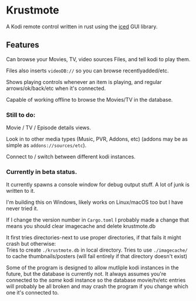 # Krustmote

A Kodi remote control written in rust using the [iced](https://github.com/iced-rs/iced/) GUI library.

## Features
Can browse your Movies, TV, video sources Files, and tell kodi to play them.

Files also inserts `videoDB://` so you can browse recentlyadded/etc.

Shows playing controls whenever an item is playing, and regular arrows/ok/back/etc when it's connected.

Capable of working offline to browse the Movies/TV in the database.

### Still to do:
Movie / TV / Episode details views.

Look in to other media types (Music, PVR, Addons, etc) (addons may be as simple as `addons://sources/etc`).

Connect to / switch between different kodi instances.

### Currently in beta status. 
It currently spawns a console window for debug output stuff. A lot of junk is written to it.

I'm building this on Windows, likely works on Linux/macOS too but I have never tried it.

If I change the version number in `Cargo.toml` I probably made a change that means you should clear imagecache and delete krustmote.db

It first tries directories-next to use proper directories, if that fails it might crash but otherwise:  
Tries to create `./krustmote.db` in local directory. 
Tries to use `./imagecache/` to cache thumbnails/posters (will fail entirely if that directory doesn't exist)

Some of the program is designed to allow mutliple kodi instances in the future, but the database is currently not. It always assumes you're connected to the *same* kodi instance so the database movie/tv/etc entries will probably be all broken and may crash the program if you change which one it's connected to.